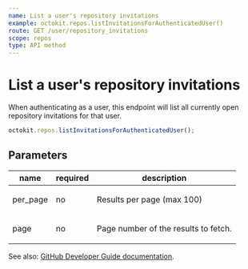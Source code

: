 ```yaml
---
name: List a user's repository invitations
example: octokit.repos.listInvitationsForAuthenticatedUser()
route: GET /user/repository_invitations
scope: repos
type: API method
---
```


# List a user's repository invitations

When authenticating as a user, this endpoint will list all currently open repository invitations for that user.

```js
octokit.repos.listInvitationsForAuthenticatedUser();
```

## Parameters

<table>
  <thead>
    <tr>
      <th>name</th>
      <th>required</th>
      <th>description</th>
    </tr>
  </thead>
  <tbody>
    <tr><td>per_page</td><td>no</td><td>

Results per page (max 100)

</td></tr>
<tr><td>page</td><td>no</td><td>

Page number of the results to fetch.

</td></tr>
  </tbody>
</table>

See also: [GitHub Developer Guide documentation](https://developer.github.com/v3/repos/invitations/#list-a-users-repository-invitations).
